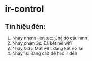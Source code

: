 # ir-control

## Tín hiệu đèn:
1. Nháy nhanh liên tục: Chế độ cấu hình
2. Nháy chậm 3s: Đã kết nối wifi
3. Nháy 0.3s: Mất wifi, đang kết nối lại
4. Nháy 1s: Đang chờ để học ir đến